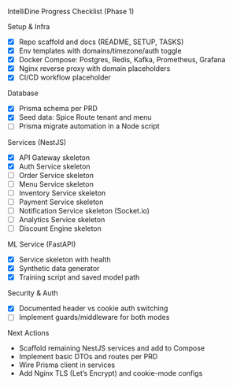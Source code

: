 IntelliDine Progress Checklist (Phase 1)

Setup & Infra

- [x] Repo scaffold and docs (README, SETUP, TASKS)
- [x] Env templates with domains/timezone/auth toggle
- [x] Docker Compose: Postgres, Redis, Kafka, Prometheus, Grafana
- [x] Nginx reverse proxy with domain placeholders
- [x] CI/CD workflow placeholder

Database

- [x] Prisma schema per PRD
- [x] Seed data: Spice Route tenant and menu
- [ ] Prisma migrate automation in a Node script

Services (NestJS)

- [x] API Gateway skeleton
- [x] Auth Service skeleton
- [ ] Order Service skeleton
- [ ] Menu Service skeleton
- [ ] Inventory Service skeleton
- [ ] Payment Service skeleton
- [ ] Notification Service skeleton (Socket.io)
- [ ] Analytics Service skeleton
- [ ] Discount Engine skeleton

ML Service (FastAPI)

- [x] Service skeleton with health
- [x] Synthetic data generator
- [x] Training script and saved model path

Security & Auth

- [x] Documented header vs cookie auth switching
- [ ] Implement guards/middleware for both modes

Next Actions

- Scaffold remaining NestJS services and add to Compose
- Implement basic DTOs and routes per PRD
- Wire Prisma client in services
- Add Nginx TLS (Let’s Encrypt) and cookie-mode configs

